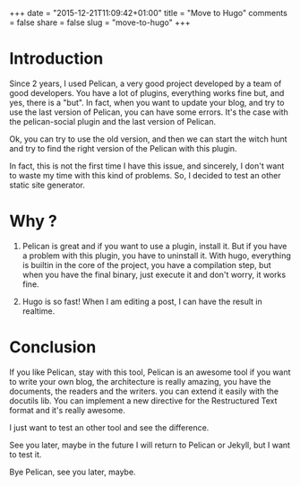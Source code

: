 +++
date = "2015-12-21T11:09:42+01:00"
title = "Move to Hugo"
comments = false
share = false
slug = "move-to-hugo"
+++

# Introduction

Since 2 years, I used Pelican, a very good project developed by a team of good
developers. You have a lot of plugins, everything works fine but, and yes, there
is a "but". In fact, when you want to update your blog, and try to use the last
version of Pelican, you can have some errors. It's the case with the
pelican-social plugin and the last version of Pelican.

Ok, you can try to use the old version, and then we can start the witch hunt and
try to find the right version of the Pelican with this plugin.

In fact, this is not the first time I have this issue, and sincerely, I don't
want to waste my time with this kind of problems. So, I decided to test an other
static site generator.

# Why ?

1. Pelican is great and if you want to use a plugin, install it. But if you have
   a problem with this plugin, you have to uninstall it. With hugo, everything
   is builtin in the core of the project, you have a compilation step, but when
   you have the final binary, just execute it and don't worry, it works fine.

2. Hugo is so fast! When I am editing a post, I can have the result in realtime.

# Conclusion

If you like Pelican, stay with this tool, Pelican is an awesome tool if you want
to write your own blog, the architecture is really amazing, you have the
documents, the readers and the writers. you can extend it easily with the
docutils lib. You can implement a new directive for the Restructured Text format
and it's really awesome.

I just want to test an other tool and see the difference.

See you later, maybe in the future I will return to Pelican or Jekyll, but I
want to test it.

Bye Pelican, see you later, maybe.
